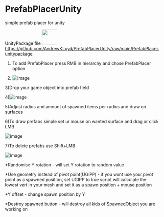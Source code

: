 # PrefabPlacerUnity
simple prefab placer for unity


UnityPackage file <img src="https://user-images.githubusercontent.com/52219910/117136413-020aa200-adb1-11eb-8404-60bca6ba1e35.png" width="50" height="50">
 https://github.com/AndrewKLoyd/PrefabPlacerUnity/raw/main/PrefabPlacer.unitypackage
1) To add PrefabPlacer press RMB in hierarchy and chose PrefabPlacer option

2) ![image](https://user-images.githubusercontent.com/52219910/117135063-1d74ad80-adaf-11eb-9f6b-3d9d0c33a489.png)

3)Drop your game object into prefab field

4)![image](https://user-images.githubusercontent.com/52219910/117135177-3b421280-adaf-11eb-9985-df7c42f5fb7d.png)

5)Adjust radius and amount of spawned items per radius and draw on surfaces

6)To draw prefabs simple set ur mouse on wanted surface and drag or click LMB

![image](https://user-images.githubusercontent.com/52219910/117135762-100bf300-adb0-11eb-9c51-9258ff08a82c.png)


7)To delete prefabs use Shift+LMB

![image](https://user-images.githubusercontent.com/52219910/117135783-1a2df180-adb0-11eb-8f3d-e2269db3f45a.png)


*Randomise Y rotation - will set Y rotation to random value

*Use geometry instead of pivot point(UGIPP) - if you wont use your pivot point as a spawned position, set UGIPP to true script will calculate the lowest vert in your mesh and set it as a spawn position + mouse position

*Y offset - change spawn position by Y

*Destroy spawned button - will destroy all kids of SpawnedObject you are working on
